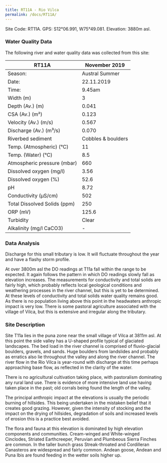 ```yaml
---
title: RT11A - Rio Vilca
permalink: /docs/RT11A/
---
```



Site Code: RT11A.  GPS: S12°06.991, W75°49.081. Elevation:
3880m asl.

### Water Quality Data

The following river and water quality data was collected from this site:

| RT11A                        | November 2019                 | 
|------------------------------|-------------------------------|
| Season:                      | Austral Summer                |
| Date:                        | 22.11.2019                    |
| Time:                        | 9.45am                        |
| Width (m)                    | 3                             |
| Depth (Av.) (m)              | 0.041                         |
| CSA (Av.) (m²)               | 0.123                         |
| Velocity (Av.) (m/s)         | 0.567                         |
| Discharge (Av.) (m³/s)       | 0.070                         |
| Riverbed sediment            | Cobbles & boulders            |
| Temp. (Atmospheric) (°C)     | 11                            |
| Temp. (Water) (°C)           | 8.5                           |
| Atmospheric pressure (mbar)  | 660                           |
| Dissolved oxygen (mg/l)      | 3.56                          |
| Dissolved oxygen (%)         | 52.6                          |
| pH                           | 8.72                          |
| Conductivity (µS/cm)         | 502                           |
| Total Dissolved Solids (ppm) | 250                           |
| ORP (mV)                     | 125.6                         |
| Turbidity                    | Clear                         |
| Alkalinity (mg/l CaCO3)      |    -   |

### Data Analysis
Discharge for this small tributary is low. It will fluctuate throughout the year and have a flashy storm profile.

At over 3800m asl the DO readings at T11a fall within the range to be expected. It again follows the pattern in which DO readings slowly fall as elevation increases. The measurements for conductivity and total solids are fairly high, which probably reflects local geological conditions and weathering processes in the river channel, but this is yet to be determined. At these levels of conductivity and total solids water quality remains good. As there is no population living above this point in the headwaters anthropic impact is very low. There is some pastoral agriculture associated with the village of Vilca, but this is extensive and irregular along the tributary.  

### Site Description
Site T11a lies in the puna zone near the small village of Vilca at 3811m asl. At this point the side valley has a U-shaped profile typical of glaciated landscapes. The bed load in the river channel is comprised of fluvio-glacial boulders, gravels, and sands. Huge boulders from landslides and probably as erratics also lie throughout the valley and along the river channel. The river flow in the Rio Vilca is year-round with discharge at this time perhaps approaching base flow, as reflected in the clarity of the water. 

There is no agricultural cultivation taking place, with pastoralism dominating any rural land use. There is evidence of more intensive land use having taken place in the past; old corrals being found the length of the valley. 

The principal anthropic impact at the elevations is usually the periodic burning of hillsides. This being undertaken in the mistaken belief that it creates good grazing. However, given the intensity of stocking and the impact on the drying of hillsides, degradation of soils and increased levels of erosion this is a practice best avoided. 

The flora and fauna at this elevation is dominated by high elevation components and communities. Cream-winged and White-winged Cinclodes, Striated Earthcreeper, Peruvian and Plumbeous Sierra Finches are common. In the taller bunch grass Streak-throated and Cordilleran Canasteros are widespread and fairly common. Andean goose, Andean and Puna Ibis are found feeding in the wetter soils higher up. 
